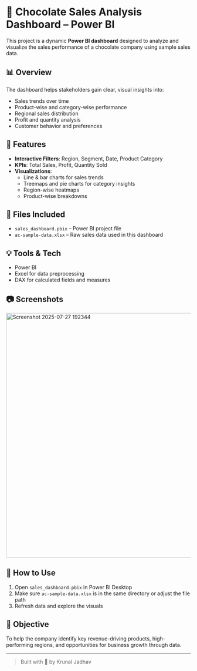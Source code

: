 # 🍫 Chocolate Sales Analysis Dashboard – Power BI

This project is a dynamic **Power BI dashboard** designed to analyze and visualize the sales performance of a chocolate company using sample sales data.

## 📊 Overview

The dashboard helps stakeholders gain clear, visual insights into:
- Sales trends over time
- Product-wise and category-wise performance
- Regional sales distribution
- Profit and quantity analysis
- Customer behavior and preferences

## 🧩 Features

- **Interactive Filters**: Region, Segment, Date, Product Category
- **KPIs**: Total Sales, Profit, Quantity Sold
- **Visualizations**: 
  - Line & bar charts for sales trends
  - Treemaps and pie charts for category insights
  - Region-wise heatmaps
  - Product-wise breakdowns

## 📁 Files Included
- `sales_dashboard.pbix` – Power BI project file
- `ac-sample-data.xlsx` – Raw sales data used in this dashboard

## 💡 Tools & Tech
- Power BI
- Excel for data preprocessing
- DAX for calculated fields and measures

## 📷 Screenshots 
<img width="1192" height="666" alt="Screenshot 2025-07-27 192344" src="https://github.com/user-attachments/assets/e6bdf605-db72-4560-aa56-ac883cdfa4cb" />


## 🚀 How to Use
1. Open `sales_dashboard.pbix` in Power BI Desktop
2. Make sure `ac-sample-data.xlsx` is in the same directory or adjust the file path
3. Refresh data and explore the visuals

## 📌 Objective
To help the company identify key revenue-driving products, high-performing regions, and opportunities for business growth through data.

---

> Built with 💼 by Krunal Jadhav
